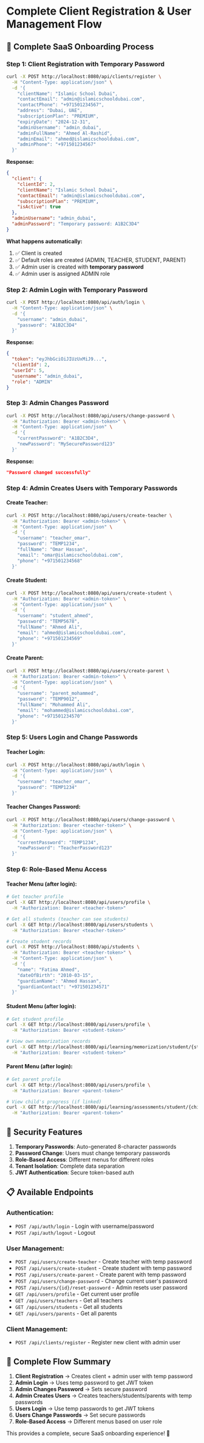 # Complete Client Registration & User Management Flow

## 🏢 **Complete SaaS Onboarding Process**

### **Step 1: Client Registration with Temporary Password**

```bash
curl -X POST http://localhost:8080/api/clients/register \
  -H "Content-Type: application/json" \
  -d '{
    "clientName": "Islamic School Dubai",
    "contactEmail": "admin@islamicschooldubai.com",
    "contactPhone": "+971501234567",
    "address": "Dubai, UAE",
    "subscriptionPlan": "PREMIUM",
    "expiryDate": "2024-12-31",
    "adminUsername": "admin_dubai",
    "adminFullName": "Ahmed Al-Rashid",
    "adminEmail": "ahmed@islamicschooldubai.com",
    "adminPhone": "+971501234567"
  }'
```

**Response:**
```json
{
  "client": {
    "clientId": 2,
    "clientName": "Islamic School Dubai",
    "contactEmail": "admin@islamicschooldubai.com",
    "subscriptionPlan": "PREMIUM",
    "isActive": true
  },
  "adminUsername": "admin_dubai",
  "adminPassword": "Temporary password: A1B2C3D4"
}
```

**What happens automatically:**
1. ✅ Client is created
2. ✅ Default roles are created (ADMIN, TEACHER, STUDENT, PARENT)
3. ✅ Admin user is created with **temporary password**
4. ✅ Admin user is assigned ADMIN role

### **Step 2: Admin Login with Temporary Password**

```bash
curl -X POST http://localhost:8080/api/auth/login \
  -H "Content-Type: application/json" \
  -d '{
    "username": "admin_dubai",
    "password": "A1B2C3D4"
  }'
```

**Response:**
```json
{
  "token": "eyJhbGciOiJIUzUxMiJ9...",
  "clientId": 2,
  "userId": 5,
  "username": "admin_dubai",
  "role": "ADMIN"
}
```

### **Step 3: Admin Changes Password**

```bash
curl -X POST http://localhost:8080/api/users/change-password \
  -H "Authorization: Bearer <admin-token>" \
  -H "Content-Type: application/json" \
  -d '{
    "currentPassword": "A1B2C3D4",
    "newPassword": "MySecurePassword123"
  }'
```

**Response:**
```json
"Password changed successfully"
```

### **Step 4: Admin Creates Users with Temporary Passwords**

#### **Create Teacher:**
```bash
curl -X POST http://localhost:8080/api/users/create-teacher \
  -H "Authorization: Bearer <admin-token>" \
  -H "Content-Type: application/json" \
  -d '{
    "username": "teacher_omar",
    "password": "TEMP1234",
    "fullName": "Omar Hassan",
    "email": "omar@islamicschooldubai.com",
    "phone": "+971501234568"
  }'
```

#### **Create Student:**
```bash
curl -X POST http://localhost:8080/api/users/create-student \
  -H "Authorization: Bearer <admin-token>" \
  -H "Content-Type: application/json" \
  -d '{
    "username": "student_ahmed",
    "password": "TEMP5678",
    "fullName": "Ahmed Ali",
    "email": "ahmed@islamicschooldubai.com",
    "phone": "+971501234569"
  }'
```

#### **Create Parent:**
```bash
curl -X POST http://localhost:8080/api/users/create-parent \
  -H "Authorization: Bearer <admin-token>" \
  -H "Content-Type: application/json" \
  -d '{
    "username": "parent_mohammed",
    "password": "TEMP9012",
    "fullName": "Mohammed Ali",
    "email": "mohammed@islamicschooldubai.com",
    "phone": "+971501234570"
  }'
```

### **Step 5: Users Login and Change Passwords**

#### **Teacher Login:**
```bash
curl -X POST http://localhost:8080/api/auth/login \
  -H "Content-Type: application/json" \
  -d '{
    "username": "teacher_omar",
    "password": "TEMP1234"
  }'
```

#### **Teacher Changes Password:**
```bash
curl -X POST http://localhost:8080/api/users/change-password \
  -H "Authorization: Bearer <teacher-token>" \
  -H "Content-Type: application/json" \
  -d '{
    "currentPassword": "TEMP1234",
    "newPassword": "TeacherPassword123"
  }'
```

### **Step 6: Role-Based Menu Access**

#### **Teacher Menu (after login):**
```bash
# Get teacher profile
curl -X GET http://localhost:8080/api/users/profile \
  -H "Authorization: Bearer <teacher-token>"

# Get all students (teacher can see students)
curl -X GET http://localhost:8080/api/users/students \
  -H "Authorization: Bearer <teacher-token>"

# Create student records
curl -X POST http://localhost:8080/api/students \
  -H "Authorization: Bearer <teacher-token>" \
  -H "Content-Type: application/json" \
  -d '{
    "name": "Fatima Ahmed",
    "dateOfBirth": "2010-03-15",
    "guardianName": "Ahmed Hassan",
    "guardianContact": "+971501234571"
  }'
```

#### **Student Menu (after login):**
```bash
# Get student profile
curl -X GET http://localhost:8080/api/users/profile \
  -H "Authorization: Bearer <student-token>"

# View own memorization records
curl -X GET http://localhost:8080/api/learning/memorization/student/{studentId} \
  -H "Authorization: Bearer <student-token>"
```

#### **Parent Menu (after login):**
```bash
# Get parent profile
curl -X GET http://localhost:8080/api/users/profile \
  -H "Authorization: Bearer <parent-token>"

# View child's progress (if linked)
curl -X GET http://localhost:8080/api/learning/assessments/student/{childStudentId} \
  -H "Authorization: Bearer <parent-token>"
```

## 🔐 **Security Features**

1. **Temporary Passwords**: Auto-generated 8-character passwords
2. **Password Change**: Users must change temporary passwords
3. **Role-Based Access**: Different menus for different roles
4. **Tenant Isolation**: Complete data separation
5. **JWT Authentication**: Secure token-based auth

## 📋 **Available Endpoints**

### **Authentication:**
- `POST /api/auth/login` - Login with username/password
- `POST /api/auth/logout` - Logout

### **User Management:**
- `POST /api/users/create-teacher` - Create teacher with temp password
- `POST /api/users/create-student` - Create student with temp password
- `POST /api/users/create-parent` - Create parent with temp password
- `POST /api/users/change-password` - Change current user's password
- `POST /api/users/{id}/reset-password` - Admin resets user password
- `GET /api/users/profile` - Get current user profile
- `GET /api/users/teachers` - Get all teachers
- `GET /api/users/students` - Get all students
- `GET /api/users/parents` - Get all parents

### **Client Management:**
- `POST /api/clients/register` - Register new client with admin user

## 🎯 **Complete Flow Summary**

1. **Client Registration** → Creates client + admin user with temp password
2. **Admin Login** → Uses temp password to get JWT token
3. **Admin Changes Password** → Sets secure password
4. **Admin Creates Users** → Creates teachers/students/parents with temp passwords
5. **Users Login** → Use temp passwords to get JWT tokens
6. **Users Change Passwords** → Set secure passwords
7. **Role-Based Access** → Different menus based on user role

This provides a complete, secure SaaS onboarding experience! 🚀
